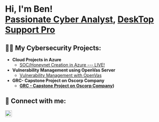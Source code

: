 <h1>Hi, I'm Ben! <br/><a href="https://github.com/nnaben">Passionate Cyber Analyst</a>, <a href="https://www.linkedin.com/in/nnaben/">DeskTop Support Pro</a></h1>

<h2>👨‍💻 My Cybersecurity Projects:</h2>

- <b> Cloud Projects in Azure </b>
  - [SOC/Honeynet Creation in Azure --- LIVE!](https://github.com/nnaben/SOC-AzureProject)
- <b>Vulnerability Management using OpenVas Server</b>
  - [Vulnerability Management with OpenVas](https://github.com/nnaben/Vulnerability-Management-with-OpenVas) <b>
- <b>GRC- Capstone Project on Oscorp Company</b>
  - [GRC - Capstone Project on Oscorp Company](https://github.com/nnaben/GRC--Capstone-project-on-Oscorp-CompanyMastery/tree/main))
  

<h2> 🤳 Connect with me:</h2>

[<img align="left" alt="nnaben | LinkedIn" width="22px" src="https://cdn.jsdelivr.net/npm/simple-icons@v3/icons/linkedin.svg" />][linkedin]


[twitter]: https://twitter.com/nnaben
[instagram]: https://www.instagram.com/nnaben
[linkedin]: https://linkedin.com/in/nnaben

<!--
**joshmadakor1/joshmadakor1** is a ✨ _special_ ✨ repository because its `README.md` (this file) appears on your GitHub profile.

Here are some ideas to get you started:

- 🔭 I’m currently working on ...
- 🌱 I’m currently learning ...
- 👯 I’m looking to collaborate on ...
- 🤔 I’m looking for help with ...
- 💬 Ask me about ...
- 📫 How to reach me: ...
- 😄 Pronouns: ...
- ⚡ Fun fact: ...
-->

